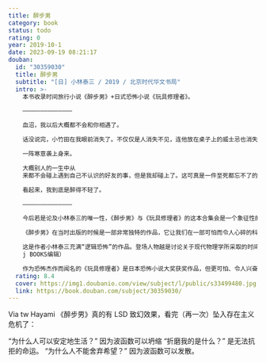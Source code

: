 ```yaml
---
title: 醉步男
category: book
status: todo
rating: 0
year: 2019-10-1
date: 2023-09-19 08:21:17
douban:
  id: "30359030"
  title: 醉步男
  subtitle: "[日] 小林泰三 / 2019 / 北京时代华文书局"
  intro: >-
    本书收录时间旅行小说《醉步男》+日式恐怖小说《玩具修理者》。

    ——————————————

    血沼，我以后大概都不会和你相遇了。

    话没说完，小竹田在我眼前消失了。不仅仅是人消失不见，连他放在桌子上的威士忌也消失了。仿佛从头到尾都只有我一个人孤孤单单地坐在酒馆里。

    一阵寒意袭上身来。

    大概别人的一生中从
    来都不会碰上遇到自己不认识的好友的事，但是我却碰上了。这可真是一件至死都忘不了的事情。不过，这件事情真的发生过吗？那个名叫小竹田的男子——今天第一次见的老朋友，真的存在过吗？

    看起来，我到底是醉得不轻了。

    ——————————————

    今后若是论及小林泰三的唯一性，《醉步男》与《玩具修理者》的这本合集会是一个象征性的事件。至今我还能回想起读完《醉步男》时那种真切的眩晕感，在所有的意义上，《醉步男》都是打破定型的作品。——井上雅彦（日本小说家）

    《醉步男》在当时出版的时候是一部非常独特的作品，它让我们在一部可怕而令人心碎的科幻小说中阅读逻辑幻想。——大野万纪（日本科幻评论家、书评人、翻译家）

    这是作者小林泰三充满“逻辑恐怖”的作品。登场人物越是讨论关于现代物理学所采取的时间论和意识的问题，越会朝着噩梦般的、绝望的结论而坠落。当被问到“让梦想坠落的恐怖”时，这是我最先推荐的作品。——ミニキャッパー周平（JUMP
    j BOOKS编辑）

    作为恐怖杰作而闻名的《玩具修理者》是日本恐怖小说大奖获奖作品，但更可怕、令人兴奋的杰作是同时收录的《醉步男》。读完之后，你会想回到开头再读一遍。——纪伊国屋书店
  rating: 8.4
  cover: https://img1.doubanio.com/view/subject/l/public/s33499480.jpg
  link: https://book.douban.com/subject/30359030/
---
```


Via tw Hayami 《醉步男》真的有 LSD 致幻效果，看完（再一次）坠入存在主义危机了：

“为什么人可以安定地生活？”
因为波函数可以坍缩
“折磨我的是什么？”
是无法抗拒的命运。
“为什么人不能舍弃希望？”
因为波函数可以发散。